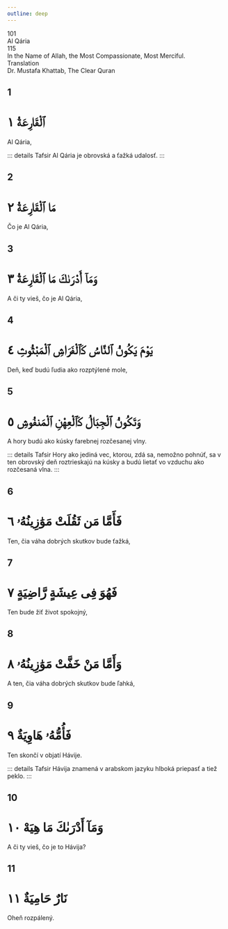 ```yaml
---
outline: deep
---
```


<!--CHAPTER INTRO-->
<div class="chapter-title-wrapper">
<div class="chapter-title">101</div>
<div class="chapter-title-slovak">Al Qária</div>
<div class="chapter-opening">115</div>
<div class="chapter-opening-slovak">In the Name of Allah, the Most Compassionate, Most Merciful.</div>
</div>

<div class="intro2-wrapper">
<div class="chapter-info-wrapper">
<div class="chapter-info-translation">Translation</div>
<div class="chapter-info-name">Dr. Mustafa Khattab, The Clear Quran</div>
</div>

</div>

## 1

<!-- CHAPTER NUMBERS -->
<Badge type="info" text="101:1" class="badge" />
<div>
<div class="main-verse" >
<!-- ARABIC -->
<h1 class="verse-arabic">ٱلْقَارِعَةُ ١</h1>
</div>
<!-- ENGLISH -->
<p>Al Qária,</p>
</div>
<!-- TAFSIR -->

::: details Tafsir
Al Qária je obrovská a ťažká udalosť.
:::

<div class="break"></div>

## 2

<!-- CHAPTER NUMBERS -->
<Badge type="info" text="101:2" class="badge" />
<div>
<div class="main-verse" >
<!-- ARABIC -->
<h1 class="verse-arabic">مَا ٱلْقَارِعَةُ ٢</h1>
</div>
<!-- ENGLISH -->
<p>Čo je Al Qária,</p>
</div>
<div class="break"></div>

## 3

<!-- CHAPTER NUMBERS -->
<Badge type="info" text="101:3" class="badge" />
<div>
<div class="main-verse" >
<!-- ARABIC -->
<h1 class="verse-arabic">وَمَآ أَدْرَىٰكَ مَا ٱلْقَارِعَةُ ٣</h1>
</div>
<!-- ENGLISH -->
<p>A či ty vieš, čo je Al Qária,</p>
</div>

<div class="break"></div>

## 4

<!-- CHAPTER NUMBERS -->
<Badge type="info" text="101:4" class="badge" />
<div>
<div class="main-verse" >
<!-- ARABIC -->
<h1 class="verse-arabic">يَوْمَ يَكُونُ ٱلنَّاسُ كَٱلْفَرَاشِ ٱلْمَبْثُوثِ ٤</h1>
</div>
<!-- ENGLISH -->
<p>Deň, keď budú ľudia ako rozptýlené mole,</p>
</div>

<div class="break"></div>

## 5

<!-- CHAPTER NUMBERS -->
<Badge type="info" text="101:5" class="badge" />
<div>
<div class="main-verse" >
<!-- ARABIC -->
<h1 class="verse-arabic">وَتَكُونُ ٱلْجِبَالُ كَٱلْعِهْنِ ٱلْمَنفُوشِ ٥</h1>
</div>
<!-- ENGLISH -->
<p>A hory budú ako kúsky farebnej rozčesanej vlny.</p>
</div>
<!-- TAFSIR -->

::: details Tafsir
Hory ako jediná vec, ktorou, zdá sa, nemožno pohnúť, sa v ten obrovský deň roztrieskajú na kúsky a budú lietať vo vzduchu ako rozčesaná vlna.
:::

<div class="break"></div>

## 6

<!-- CHAPTER NUMBERS -->
<Badge type="info" text="101:6" class="badge" />
<div>
<div class="main-verse" >
<!-- ARABIC -->
<h1 class="verse-arabic">فَأَمَّا مَن ثَقُلَتْ مَوَٰزِينُهُۥ ٦</h1>
</div>
<!-- ENGLISH -->
<p>Ten, čia váha dobrých skutkov bude ťažká,</p>
</div>
<div class="break"></div>

## 7

<!-- CHAPTER NUMBERS -->
<Badge type="info" text="101:7" class="badge" />
<div>
<div class="main-verse" >
<!-- ARABIC -->
<h1 class="verse-arabic">فَهُوَ فِى عِيشَةٍ رَّاضِيَةٍ ٧</h1>
</div>
<!-- ENGLISH -->
<p>Ten bude žiť život spokojný,</p>
</div>
<div class="break"></div>

## 8

<!-- CHAPTER NUMBERS -->
<Badge type="info" text="101:8" class="badge" />
<div>
<div class="main-verse" >
<!-- ARABIC -->
<h1 class="verse-arabic">وَأَمَّا مَنْ خَفَّتْ مَوَٰزِينُهُۥ ٨</h1>
</div>
<!-- ENGLISH -->
<p>A ten, čia váha dobrých skutkov bude ľahká,</p>
</div>

<div class="break"></div>

## 9

<!-- CHAPTER NUMBERS -->
<Badge type="info" text="101:9" class="badge" />
<div>
<div class="main-verse" >
<!-- ARABIC -->
<h1 class="verse-arabic">فَأُمُّهُۥ هَاوِيَةٌ ٩</h1>
</div>
<!-- ENGLISH -->
<p>Ten skončí v objatí Hávije.</p>
</div>
<!-- TAFSIR -->

::: details Tafsir
Hávija znamená v arabskom jazyku hlboká priepasť a tiež peklo.
:::

<div class="break"></div>

## 10

<!-- CHAPTER NUMBERS -->
<Badge type="info" text="101:10" class="badge" />
<div>
<div class="main-verse" >
<!-- ARABIC -->
<h1 class="verse-arabic">وَمَآ أَدْرَىٰكَ مَا هِيَهْ ١٠</h1>
</div>
<!-- ENGLISH -->
<p>A či ty vieš, čo je to Hávija?</p>
</div>
<div class="break"></div>

## 11

<!-- CHAPTER NUMBERS -->
<Badge type="info" text="101:11" class="badge" />
<div>
<div class="main-verse" >
<!-- ARABIC -->
<h1 class="verse-arabic">نَارٌ حَامِيَةٌ ١١</h1>
</div>
<!-- ENGLISH -->
<p>Oheň rozpálený.</p>
</div>
